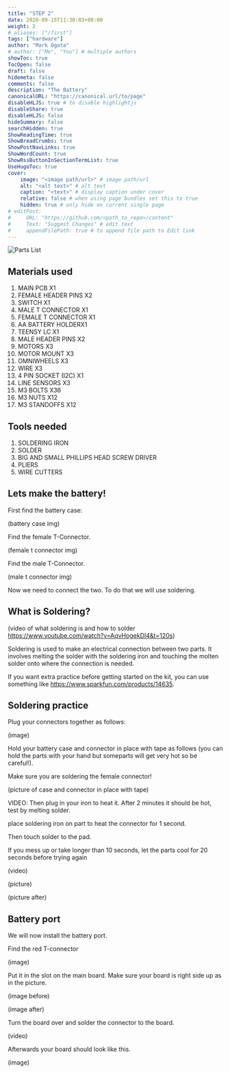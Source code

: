 ```yaml
---
title: "STEP 2"
date: 2020-09-15T11:30:03+00:00
weight: 2
# aliases: ["/first"]
tags: ["hardware"]
author: "Mark Ogata"
# author: ["Me", "You"] # multiple authors
showToc: true
TocOpen: false
draft: false
hidemeta: false
comments: false
description: "The Battery"
canonicalURL: "https://canonical.url/to/page"
disableHLJS: true # to disable highlightjs
disableShare: true
disableHLJS: false
hideSummary: false
searchHidden: true
ShowReadingTime: true
ShowBreadCrumbs: true
ShowPostNavLinks: true
ShowWordCount: true
ShowRssButtonInSectionTermList: true
UseHugoToc: true
cover:
    image: "<image path/url>" # image path/url
    alt: "<alt text>" # alt text
    caption: "<text>" # display caption under cover
    relative: false # when using page bundles set this to true
    hidden: true # only hide on current single page
# editPost:
#     URL: "https://github.com/<path_to_repo>/content"
#     Text: "Suggest Changes" # edit text
#     appendFilePath: true # to append file path to Edit link
---
```




![Parts List](/img/PartsList.jpg)

## Materials used

1. MAIN PCB X1
2. FEMALE HEADER PINS X2   
3. SWITCH X1
4. MALE T CONNECTOR X1
5. FEMALE T CONNECTOR X1
6. AA BATTERY HOLDERX1
7. TEENSY LC X1
8. MALE HEADER PINS X2
9. MOTORS X3
10. MOTOR MOUNT X3
11. OMNIWHEELS X3
12. WIRE X3
13. 4 PIN SOCKET (I2C) X1
14. LINE SENSORS X3
15. M3 BOLTS X36
16. M3 NUTS X12
17. M3 STANDOFFS X12

## Tools needed

1. SOLDERING IRON
2. SOLDER
3. BIG AND SMALL PHILLIPS HEAD SCREW DRIVER
4. PLIERS
5. WIRE CUTTERS

## Lets make the battery!

First find the battery case:

(battery case img)

Find the female T-Connector. 

(female t connector img)

Find the male T-Connector. 

(male t connector img)

Now we need to connect the two. To do that we will use soldering.


## What is Soldering?

(video of what soldering is and how to solder https://www.youtube.com/watch?v=AqvHogekDI4&t=120s)

Soldering is used to make an electrical connection between two parts. It involves melting the solder with the soldering iron and touching the molten solder onto where the connection is needed.

If you want extra practice before getting started on the kit, you can use something like https://www.sparkfun.com/products/14635.


## Soldering practice

Plug your connectors together as follows:

(image)

Hold your battery case and connector in place with tape as follows (you can hold the parts with your hand but someparts will get very hot so be careful!).

Make sure you are soldering the female connector!


(picture of case and connector in place with tape)

VIDEO:
Then plug in your iron to heat it. After 2 minutes it should be hot, test by melting solder.

place soldering iron on part to heat the connector for 1 second.

Then touch solder to the pad.

If you mess up or take longer than 10 seconds, let the parts cool for 20 seconds before trying again

(video)

(picture)

(picture after)


## Battery port

We will now install the battery port.

Find the red T-connector

(image)

Put it in the slot on the main board. Make sure your board is right side up as in the picture.

(image before)

(image after)

Turn the board over and solder the connector to the board.

(video)

Afterwards your board should look like this.

(image)
